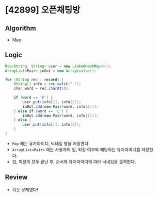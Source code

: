 # [42899] 오픈채팅방

## Algorithm
- Map

## Logic

```java
Map<String, String> user = new LinkedHashMap<>();
ArrayList<Pair> inOut = new ArrayList<>();

for (String rec : record) {
    String[] info = rec.split(" ");
    char word = rec.charAt(0);
    
    if (word == 'E') {
        user.put(info[1], info[2]);
        inOut.add(new Pair(word, info[1]));
    } else if (word == 'L') {
        inOut.add(new Pair(word, info[1]));
    } else {
        user.put(info[1], info[2]);
    }
}
```

- `Map` 에는 유저아이디, 닉네임 쌍을 저장한다.
- `ArrayList<Pair>` 에는 사용자의 입, 퇴장 여부와 해당하는 유저아이디를 저장한다.
- 입, 퇴장이 모두 끝난 후, 순서와 유저아이디에 따라 닉네임을 출력한다.

## Review
- 쉬운 문제였다!
